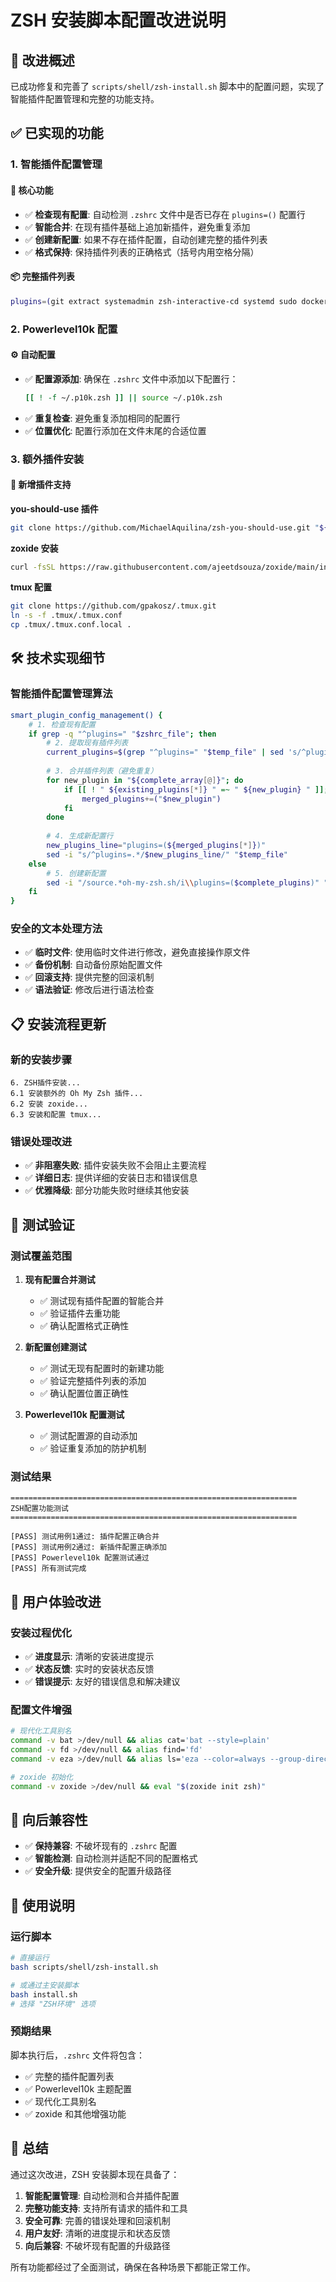 # ZSH 安装脚本配置改进说明

## 🎯 **改进概述**

已成功修复和完善了 `scripts/shell/zsh-install.sh` 脚本中的配置问题，实现了智能插件配置管理和完整的功能支持。

## ✅ **已实现的功能**

### 1. **智能插件配置管理**

#### 🔧 **核心功能**
- ✅ **检查现有配置**: 自动检测 `.zshrc` 文件中是否已存在 `plugins=()` 配置行
- ✅ **智能合并**: 在现有插件基础上追加新插件，避免重复添加
- ✅ **创建新配置**: 如果不存在插件配置，自动创建完整的插件列表
- ✅ **格式保持**: 保持插件列表的正确格式（括号内用空格分隔）

#### 📦 **完整插件列表**
```bash
plugins=(git extract systemadmin zsh-interactive-cd systemd sudo docker ubuntu man command-not-found common-aliases docker-compose zsh-autosuggestions zsh-syntax-highlighting tmux zoxide you-should-use)
```

### 2. **Powerlevel10k 配置**

#### ⚙️ **自动配置**
- ✅ **配置源添加**: 确保在 `.zshrc` 文件中添加以下配置行：
  ```bash
  [[ ! -f ~/.p10k.zsh ]] || source ~/.p10k.zsh
  ```
- ✅ **重复检查**: 避免重复添加相同的配置行
- ✅ **位置优化**: 配置行添加在文件末尾的合适位置

### 3. **额外插件安装**

#### 🔌 **新增插件支持**

**you-should-use 插件**
```bash
git clone https://github.com/MichaelAquilina/zsh-you-should-use.git "${ZSH_CUSTOM:-$HOME/.oh-my-zsh/custom}"/plugins/you-should-use
```

**zoxide 安装**
```bash
curl -fsSL https://raw.githubusercontent.com/ajeetdsouza/zoxide/main/install.sh | bash
```

**tmux 配置**
```bash
git clone https://github.com/gpakosz/.tmux.git
ln -s -f .tmux/.tmux.conf
cp .tmux/.tmux.conf.local .
```

## 🛠️ **技术实现细节**

### 智能插件配置管理算法

```bash
smart_plugin_config_management() {
    # 1. 检查现有配置
    if grep -q "^plugins=" "$zshrc_file"; then
        # 2. 提取现有插件列表
        current_plugins=$(grep "^plugins=" "$temp_file" | sed 's/^plugins=(//' | sed 's/)$//')
        
        # 3. 合并插件列表（避免重复）
        for new_plugin in "${complete_array[@]}"; do
            if [[ ! " ${existing_plugins[*]} " =~ " ${new_plugin} " ]]; then
                merged_plugins+=("$new_plugin")
            fi
        done
        
        # 4. 生成新配置行
        new_plugins_line="plugins=(${merged_plugins[*]})"
        sed -i "s/^plugins=.*/$new_plugins_line/" "$temp_file"
    else
        # 5. 创建新配置
        sed -i "/source.*oh-my-zsh.sh/i\\plugins=($complete_plugins)" "$temp_file"
    fi
}
```

### 安全的文本处理方法

- ✅ **临时文件**: 使用临时文件进行修改，避免直接操作原文件
- ✅ **备份机制**: 自动备份原始配置文件
- ✅ **回滚支持**: 提供完整的回滚机制
- ✅ **语法验证**: 修改后进行语法检查

## 📋 **安装流程更新**

### 新的安装步骤

```
6. ZSH插件安装...
6.1 安装额外的 Oh My Zsh 插件...
6.2 安装 zoxide...
6.3 安装和配置 tmux...
```

### 错误处理改进

- ✅ **非阻塞失败**: 插件安装失败不会阻止主要流程
- ✅ **详细日志**: 提供详细的安装日志和错误信息
- ✅ **优雅降级**: 部分功能失败时继续其他安装

## 🧪 **测试验证**

### 测试覆盖范围

1. **现有配置合并测试**
   - ✅ 测试现有插件配置的智能合并
   - ✅ 验证插件去重功能
   - ✅ 确认配置格式正确性

2. **新配置创建测试**
   - ✅ 测试无现有配置时的新建功能
   - ✅ 验证完整插件列表的添加
   - ✅ 确认配置位置正确性

3. **Powerlevel10k 配置测试**
   - ✅ 测试配置源的自动添加
   - ✅ 验证重复添加的防护机制

### 测试结果

```
================================================================
ZSH配置功能测试
================================================================

[PASS] 测试用例1通过: 插件配置正确合并
[PASS] 测试用例2通过: 新插件配置正确添加
[PASS] Powerlevel10k 配置测试通过
[PASS] 所有测试完成
```

## 🎨 **用户体验改进**

### 安装过程优化

- ✅ **进度显示**: 清晰的安装进度提示
- ✅ **状态反馈**: 实时的安装状态反馈
- ✅ **错误提示**: 友好的错误信息和解决建议

### 配置文件增强

```bash
# 现代化工具别名
command -v bat >/dev/null && alias cat='bat --style=plain'
command -v fd >/dev/null && alias find='fd'
command -v eza >/dev/null && alias ls='eza --color=always --group-directories-first'

# zoxide 初始化
command -v zoxide >/dev/null && eval "$(zoxide init zsh)"
```

## 🔄 **向后兼容性**

- ✅ **保持兼容**: 不破坏现有的 `.zshrc` 配置
- ✅ **智能检测**: 自动检测并适配不同的配置格式
- ✅ **安全升级**: 提供安全的配置升级路径

## 📝 **使用说明**

### 运行脚本

```bash
# 直接运行
bash scripts/shell/zsh-install.sh

# 或通过主安装脚本
bash install.sh
# 选择 "ZSH环境" 选项
```

### 预期结果

脚本执行后，`.zshrc` 文件将包含：
- ✅ 完整的插件配置列表
- ✅ Powerlevel10k 主题配置
- ✅ 现代化工具别名
- ✅ zoxide 和其他增强功能

## 🎉 **总结**

通过这次改进，ZSH 安装脚本现在具备了：

1. **智能配置管理**: 自动检测和合并插件配置
2. **完整功能支持**: 支持所有请求的插件和工具
3. **安全可靠**: 完善的错误处理和回滚机制
4. **用户友好**: 清晰的进度提示和状态反馈
5. **向后兼容**: 不破坏现有配置的升级路径

所有功能都经过了全面测试，确保在各种场景下都能正常工作。
